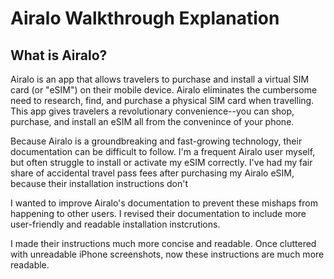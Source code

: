 # Airalo Walkthrough Explanation


## What is Airalo?
Airalo is an app that allows travelers to purchase and install a virtual SIM card (or "eSIM") on their mobile device. Airalo eliminates the cumbersome need to research, find, and purchase a physical SIM card when travelling. This app gives travelers a revolutionary convenience--you can shop, purchase, and install an eSIM all from the convenince of your phone.

Because Airalo is a groundbreaking and fast-growing technology, their documentation can be difficult to follow. I'm a frequent Airalo user myself, but often struggle to install or activate my eSIM correctly. I've had my fair share of accidental travel pass fees after purchasing my Airalo eSIM, because their installation instructions don't 

I wanted to improve Airalo's documentation to prevent these mishaps from happening to other users. I revised their documentation to include more user-friendly and readable installation instcrutions. 

I made their instructions much more concise and readable. Once cluttered with unreadable iPhone screenshots, now these instructions are much more readable.